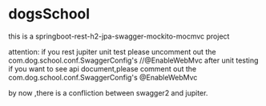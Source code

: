 # dogsSchool
this is a springboot-rest-h2-jpa-swagger-mockito-mocmvc project

attention:
if you rest jupiter unit test please  uncomment out the com.dog.school.conf.SwaggerConfig's //@EnableWebMvc
after unit testing if you want to see api document,please comment out the com.dog.school.conf.SwaggerConfig's @EnableWebMvc

by now ,there is a confliction between swagger2 and jupiter.